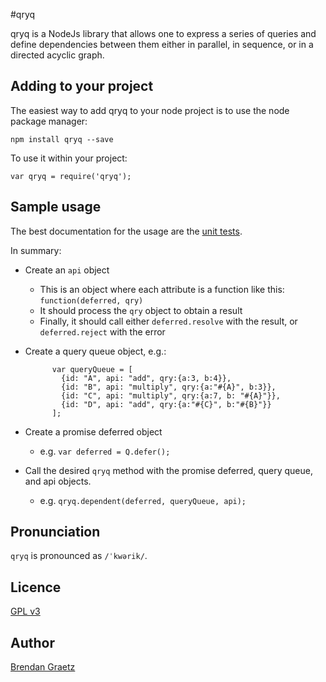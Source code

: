 #qryq

qryq is a NodeJs library that allows one to express a series of queries and define dependencies between them either in parallel, in sequence, or in a directed acyclic graph.

## Adding to your project

The easiest way to add qryq to your node project is to use the node package manager:

`npm install qryq --save`

To use it within your project:

`var qryq = require('qryq');`

## Sample usage

The best documentation for the usage are the [unit tests](https://github.com/bguiz/qryq/blob/master/test.js).

In summary:

- Create an `api` object
	- This is an object where each attribute is a function like this: `function(deferred, qry)`
	- It should process the `qry` object to obtain a result
	- Finally, it should call either `deferred.resolve` with the result, or `deferred.reject` with the error

- Create a query queue object, e.g.:

            var queryQueue = [
              {id: "A", api: "add", qry:{a:3, b:4}},
              {id: "B", api: "multiply", qry:{a:"#{A}", b:3}},
              {id: "C", api: "multiply", qry:{a:7, b: "#{A}"}},
              {id: "D", api: "add", qry:{a:"#{C}", b:"#{B}"}}
            ];

- Create a promise deferred object
	- e.g. `var deferred = Q.defer();`

- Call the desired `qryq` method with the promise deferred, query queue, and api objects.
	- e.g. `qryq.dependent(deferred, queryQueue, api);`

## Pronunciation

`qryq` is pronounced as `/ˈkwərik/`.

## Licence

[GPL v3](https://github.com/bguiz/qryq/blob/master/LICENCE.md)

## Author

[Brendan Graetz](http://bguiz.com)
